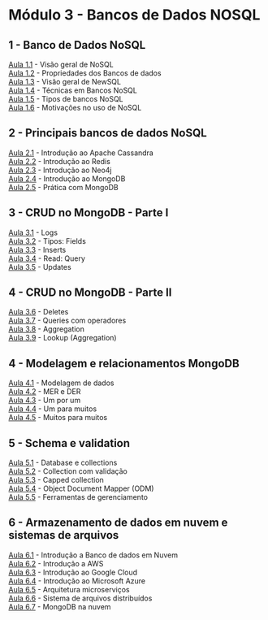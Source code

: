 # **Módulo 3 - Bancos de Dados NOSQL**


## **1 - Banco de Dados NoSQL**
[Aula 1.1](https://www.youtube.com/watch?v=vBw0HgA-67U) - Visão geral de NoSQL \
[Aula 1.2](https://www.youtube.com/watch?v=K5eyN4FYywc) - Propriedades dos Bancos de dados \
[Aula 1.3](https://www.youtube.com/watch?v=1k9hZrrk9rM) - Visão geral de NewSQL\
[Aula 1.4](https://www.youtube.com/watch?v=QxUgNyTgPdE) - Técnicas em Bancos NoSQL\
[Aula 1.5](https://www.youtube.com/watch?v=IoqDa2fiqI8) - Tipos de bancos NoSQL\
[Aula 1.6](https://www.youtube.com/watch?v=u5j7TRpSkxo) - Motivações no uso de NoSQL


## **2 - Principais bancos de dados NoSQL**
[Aula 2.1](https://www.youtube.com/watch?v=HIcbO9EcgzI) - Introdução ao Apache Cassandra \
[Aula 2.2](https://www.youtube.com/watch?v=tcBpGFUKTNo) - Introdução ao Redis \
[Aula 2.3](https://www.youtube.com/watch?v=eu4xB70VULQ) - Introdução ao Neo4j \
[Aula 2.4](https://www.youtube.com/watch?v=ZhhZopBNYqY) - Introdução ao MongoDB \
[Aula 2.5](https://www.youtube.com/watch?v=ti-Ouyap8OE) - Prática com MongoDB


## **3 - CRUD no MongoDB - Parte I**
[Aula 3.1](https://www.youtube.com/watch?v=VHYWi0kCaIM) - Logs \
[Aula 3.2](https://www.youtube.com/watch?v=yA9mCKed0Ts) - Tipos: Fields \
[Aula 3.3](https://www.youtube.com/watch?v=xlAHWFpdpAg) - Inserts \
[Aula 3.4](https://www.youtube.com/watch?v=Og4n5gpIjGk) - Read: Query \
[Aula 3.5](https://www.youtube.com/watch?v=4E88TFAvVvk) - Updates 

## **4 - CRUD no MongoDB - Parte II**
[Aula 3.6](https://www.youtube.com/watch?v=Py40hjJIw0U) - Deletes \
[Aula 3.7](https://www.youtube.com/watch?v=0FcSclsTgKE) - Queries com operadores \
[Aula 3.8](https://www.youtube.com/watch?v=-EA2RbnTb6o) - Aggregation\
[Aula 3.9](https://www.youtube.com/watch?v=uP9d6_LcZY8) - Lookup (Aggregation)

## **4 - Modelagem e relacionamentos MongoDB**
[Aula 4.1](https://www.youtube.com/watch?v=-0JMRvCKURI) - Modelagem de dados \
[Aula 4.2](https://www.youtube.com/watch?v=7hQ1xDi9jU0) - MER e DER \
[Aula 4.3](https://www.youtube.com/watch?v=MhUC4JSm96A) - Um por um\
[Aula 4.4](https://www.youtube.com/watch?v=oUsptMgKUtE) - Um para muitos \
[Aula 4.5](https://www.youtube.com/watch?v=5MmM7mv0IKI) - Muitos para muitos


## **5 - Schema e validation**
[Aula 5.1](https://www.youtube.com/watch?v=0riIJaKwijU) - Database e collections\
[Aula 5.2](https://www.youtube.com/watch?v=XbRgCjOhkiM) - Collection com validação \
[Aula 5.3](https://www.youtube.com/watch?v=gR2Z0PuTwsg) - Capped collection\
[Aula 5.4](https://www.youtube.com/watch?v=FSTv5OiPqt4) - Object Document Mapper (ODM) \
[Aula 5.5](https://www.youtube.com/watch?v=lKIsIZu4iPs) - Ferramentas de gerenciamento


## **6 - Armazenamento de dados em nuvem e sistemas de arquivos**
[Aula 6.1](https://www.youtube.com/watch?v=5qmluq-R65A) - Introdução a Banco de dados em Nuvem\
[Aula 6.2](https://www.youtube.com/watch?v=O0Snd5GmKC0) - Introdução a AWS \
[Aula 6.3](https://www.youtube.com/watch?v=U3aRMAOJDew) - Introdução ao Google Cloud \
[Aula 6.4](https://www.youtube.com/watch?v=SPnpmhd5Z2Q) - Introdução ao Microsoft Azure \
[Aula 6.5](https://www.youtube.com/watch?v=judE-YYbV0o) - Arquitetura microserviços \
[Aula 6.6](https://www.youtube.com/watch?v=kKhDAwHJ7mU) - Sistema de arquivos distribuídos \
[Aula 6.7](https://www.youtube.com/watch?v=0UtAANc-uWg) - MongoDB na nuvem
